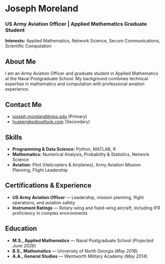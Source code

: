# Joseph Moreland

### US Army Aviation Officer | Applied Mathematics Graduate Student

**Interests:** Applied Mathematics, Network Science, Secure Communications, Scientific Computation  

## About Me
I am an Army Aviation Officer and graduate student in Applied Mathematics at the Naval Postgraduate School. My background combines technical expertise in mathematics and computation with professional aviation experience.

## Contact Me
- joseph.moreland@nps.edu (Primary)  
- huskergbp@outlook.com (Secondary)  


## Skills
- **Programming & Data Science:** Python, MATLAB, R 
- **Mathematics:** Numerical Analysis, Probability & Statistics, Network Science  
- **Aviation:** Pilot (Helicopters & Airplanes), Army Aviation Mission Planning, Flight Leadership  

## Certifications & Experience
- **US Army Aviation Officer** — Leadership, mission planning, flight operations, and aviation safety  
- **Instrument Ratings** — Rotary-wing and fixed-wing aircraft, including IFR proficiency in complex environments  

## Education
- **M.S., Applied Mathematics** — Naval Postgraduate School (_Projected June 2026_)  
- **B.S., Mathematics** — University of North Georgia (_May 2016_)  
- **A.A., General Studies** — Wentworth Military Academy (_May 2014_)  



